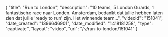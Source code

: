 {
    "title": "Run to London",
    "description": "10 teams, 5 London Guards, 1 fantastische race naar Londen. Amsterdam, bedankt dat jullie hebben laten zien dat jullie 'ready to run' zijn. Het winnende team...",
    "videoid": "151041",
    "date_created": "1396646901",
    "date_modified": "1418181258",
    "type": "captivate",
    "layout": "video",
    "url": "\/v\/run-to-london\/151041"
}
